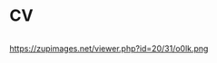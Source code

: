 # CV



<a href="https://zupimages.net/viewer.php?id=20/31/i5o0.png"><img src="https://zupimages.net/up/20/31/i5o0.png" alt="" /></a>

https://zupimages.net/viewer.php?id=20/31/o0lk.png
